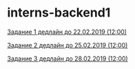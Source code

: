 # interns-backend1
[Задание 1 дедлайн до 22.02.2019 (12:00)](https://github.com/2UP/interns-backend1/blob/master/task1.md)

[Задание 2 дедлайн до 25.02.2019 (12:00)](https://github.com/2UP/interns-backend1/blob/master/task2.md)

[Задание 3 дедлайн до 28.02.2019 (12:00)](https://github.com/2UP/interns-backend1/blob/master/task2.md)
